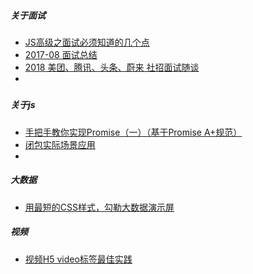##### 关于面试

* [JS高级之面试必须知道的几个点](https://juejin.im/post/5b1a512de51d45068f65ccfe)
* [2017-08 面试总结](https://github.com/sunyongjian/blog/issues/32)
* [2018 美团、腾讯、头条、蔚来 社招面试随谈](https://juejin.im/post/5ae13cfe5188256715475806)
* ​



##### 

##### 关于js

* [手把手教你实现Promise（一）（基于Promise A+规范）](https://juejin.im/post/5b1e9c8e6fb9a01e273119b2)
* [闭包实际场景应用](5b1f36e6f265da6e1a603e34)
* ​





##### 大数据

* [用最短的CSS样式，勾勒大数据演示屏](https://juejin.im/post/5b1e2b50f265da6e5546c15d)



##### 视频

* [视频H5 video标签最佳实践](https://segmentfault.com/a/1190000009395289)

  ​

